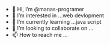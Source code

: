 - 👋 Hi, I’m @manas-programer
- 👀 I’m interested in ...web devlopment
- 🌱 I’m currently learning ...java script
- 💞️ I’m looking to collaborate on ...
- 📫 How to reach me ...

<!---
manas-programer/manas-programer is a ✨ special ✨ repository because its `README.md` (this file) appears on your GitHub profile.
You can click the Preview link to take a look at your changes.
--->
